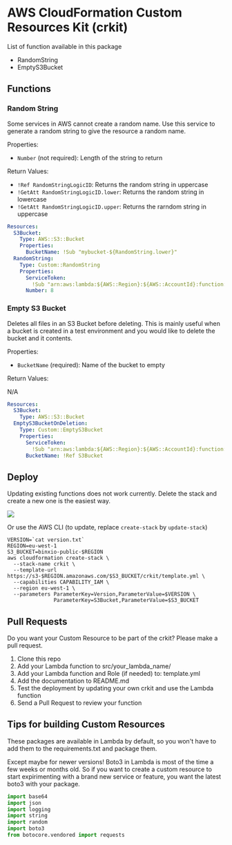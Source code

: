 # AWS CloudFormation Custom Resources Kit (crkit)

List of function available in this package

* RandomString
* EmptyS3Bucket

## Functions

### Random String

Some services in AWS cannot create a random name. Use this service to generate a random string to give the resource a random name. 

Properties:

* `Number` (not required): Length of the string to return

Return Values:

* `!Ref RandomStringLogicID`: Returns the random string in uppercase
* `!GetAtt RandomStringLogicID.lower`: Returns the random string in lowercase
* `!GetAtt RandomStringLogicID.upper`: Returns the rarndom string in uppercase

```yaml
Resources:
  S3Bucket:
    Type: AWS::S3::Bucket
    Properties:
      BucketName: !Sub "mybucket-${RandomString.lower}"
  RandomString:
    Type: Custom::RandomString
    Properties:
      ServiceToken:
        !Sub "arn:aws:lambda:${AWS::Region}:${AWS::AccountId}:function:crkit-random-string"
      Number: 8
```

### Empty S3 Bucket

Deletes all files in an S3 Bucket before deleting. This is mainly useful when a bucket is created in a test environment and you would like to delete the bucket and it contents.

Properties:

* `BucketName` (required): Name of the bucket to empty

Return Values:

N/A

```yaml
Resources:
  S3Bucket:
    Type: AWS::S3::Bucket
  EmptyS3BucketOnDeletion:
    Type: Custom::EmptyS3Bucket
    Properties:
      ServiceToken:
        !Sub "arn:aws:lambda:${AWS::Region}:${AWS::AccountId}:function:crkit-empty-s3-bucket"
      BucketName: !Ref S3Bucket
```

## Deploy

Updating existing functions does not work currently. Delete the stack and create a new one is the easiest way. 

[![](https://s3.amazonaws.com/cloudformation-examples/cloudformation-launch-stack.png)](https://console.aws.amazon.com/cloudformation/home?region=eu-west-1#/stacks/new?stackName=crkit&templateURL=https://s3-eu-west-1.amazonaws.com/binxio-public-eu-west-1/crkit/template.yml)

Or use the AWS CLI (to update, replace `create-stack` by `update-stack`)

```
VERSION=`cat version.txt`
REGION=eu-west-1
S3_BUCKET=binxio-public-$REGION
aws cloudformation create-stack \
  --stack-name crkit \
  --template-url https://s3-$REGION.amazonaws.com/$S3_BUCKET/crkit/template.yml \
  --capabilities CAPABILITY_IAM \
  --region eu-west-1 \
  --parameters ParameterKey=Version,ParameterValue=$VERSION \
               ParameterKey=S3Bucket,ParameterValue=$S3_BUCKET
```

## Pull Requests

Do you want your Custom Resource to be part of the crkit? Please make a pull request.

1. Clone this repo
2. Add your Lambda function to src/your_lambda_name/
3. Add your Lambda function and Role (if needed) to: template.yml
4. Add the documentation to README.md
5. Test the deployment by updating your own crkit and use the Lambda function
6. Send a Pull Request to review your function

## Tips for building Custom Resources

These packages are available in Lambda by default, so you won't have to add them to the requirements.txt and package them.

Except maybe for newer versions! Boto3 in Lambda is most of the time a few weeks or months old. So if you want to create a custom resource to start expirimenting with a brand new service or feature, you want the latest boto3 with your package.

```python
import base64
import json
import logging
import string
import random
import boto3
from botocore.vendored import requests
```
